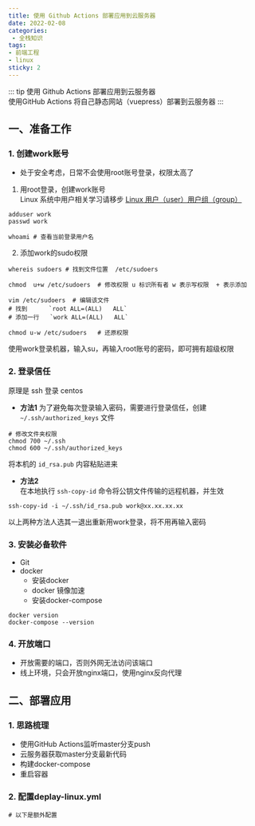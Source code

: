 ```yaml
---
title: 使用 Github Actions 部署应用到云服务器
date: 2022-02-08
categories:
 - 全栈知识
tags:
- 前端工程
- linux
sticky: 2
---
```


::: tip 使用 Github Actions 部署应用到云服务器    
使用GitHub Actions 将自己静态网站（vuepress）部署到云服务器
:::
## 一、准备工作

###  1. 创建work账号
- 处于安全考虑，日常不会使用root账号登录，权限太高了     
1.  用root登录，创建work账号    
Linux 系统中用户相关学习请移步  [Linux 用户（user）用户组（group）](/linux/users)
```
adduser work
passwd work

whoami # 查看当前登录用户名
```
2. 添加work的sudo权限  
```
whereis sudoers # 找到文件位置  /etc/sudoers   

chmod  u+w /etc/sudoers  # 修改权限 u 标识所有者 w 表示写权限  + 表示添加

vim /etc/sudoers  # 编辑该文件
# 找到      `root ALL=(ALL)   ALL`
# 添加一行   `work ALL=(ALL)   ALL`

chmod u-w /etc/sudoers   # 还原权限
``` 
使用work登录机器，输入su，再输入root账号的密码，即可拥有超级权限

### 2. 登录信任 
原理是 ssh 登录 centos   
- **方法1** 
为了避免每次登录输入密码，需要进行登录信任，创建 `~/.ssh/authorized_keys` 文件
```
# 修改文件夹权限
chmod 700 ~/.ssh
chmod 600 ~/.ssh/authorized_keys
```
将本机的 `id_rsa.pub` 内容粘贴进来       

- **方法2**   
在本地执行 `ssh-copy-id` 命令将公钥文件传输的远程机器，并生效  
```
ssh-copy-id -i ~/.ssh/id_rsa.pub work@xx.xx.xx.xx
```

以上两种方法人选其一退出重新用work登录，将不用再输入密码 

### 3. 安装必备软件
- Git
- docker
    - 安装docker  
    - docker 镜像加速
    - 安装docker-compose 
```
docker version
docker-compose --version
```

### 4. 开放端口 
- 开放需要的端口，否则外网无法访问该端口   
- 线上环境，只会开放nginx端口，使用nginx反向代理  

## 二、部署应用

###  1. 思路梳理
- 使用GitHub Actions监听master分支push
- 云服务器获取master分支最新代码
- 构建docker-compose 
- 重启容器

### 2. 配置deplay-linux.yml 

```
# 以下是额外配置

```




<Vssue title="Github Actions 发布到云服务器" />